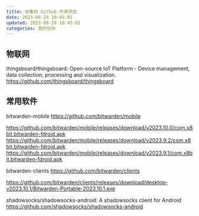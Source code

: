```yaml
---
title: 收集的 Github 开源项目
date: 2023-08-29 10:45:01
updated: 2023-08-29 10:45:01
categories: 我的创作
---
```


## 物联网

thingsboard/thingsboard: Open-source IoT Platform - Device management, data collection, processing and visualization.
https://github.com/thingsboard/thingsboard

## 常用软件

bitwarden-mobile <https://github.com/bitwarden/mobile>

https://github.com/bitwarden/mobile/releases/download/v2023.10.0/com.x8bit.bitwarden-fdroid.apk
https://github.com/bitwarden/mobile/releases/download/v2023.9.2/com.x8bit.bitwarden-fdroid.apk
https://github.com/bitwarden/mobile/releases/download/v2023.9.1/com.x8bit.bitwarden-fdroid.apk

bitwarden-clients <https://github.com/bitwarden/clients>

https://github.com/bitwarden/clients/releases/download/desktop-v2023.10.1/Bitwarden-Portable-2023.10.1.exe

shadowsocks/shadowsocks-android: A shadowsocks client for Android
https://github.com/shadowsocks/shadowsocks-android